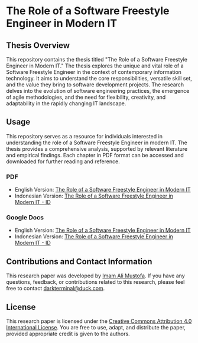 # The Role of a Software Freestyle Engineer in Modern IT

## Thesis Overview

This repository contains the thesis titled "The Role of a Software Freestyle Engineer in Modern IT." The thesis explores the unique and vital role of a Software Freestyle Engineer in the context of contemporary information technology. It aims to understand the core responsibilities, versatile skill set, and the value they bring to software development projects. The research delves into the evolution of software engineering practices, the emergence of agile methodologies, and the need for flexibility, creativity, and adaptability in the rapidly changing IT landscape.

## Usage

This repository serves as a resource for individuals interested in understanding the role of a Software Freestyle Engineer in modern IT. The thesis provides a comprehensive analysis, supported by relevant literature and empirical findings. Each chapter in PDF format can be accessed and downloaded for further reading and reference.

### PDF
- English Version: [The Role of a Software Freestyle Engineer in Modern IT](./resources/pdf/Software-Freestyle-Engineer-Thesis.pdf)
- Indonesian Version: [The Role of a Software Freestyle Engineer in Modern IT - ID](./resources/pdf/Software-Freestyle-Engineer-Thesis-[ID].pdf)

### Google Docs
- English Version: [The Role of a Software Freestyle Engineer in Modern IT](https://docs.google.com/document/d/e/2PACX-1vTyG9enXfLoojKZ3MNdybf_tUuSHHOUoSn6CQBiaA5GC5VJhk2CvGhvVXUh6Wel1lhdXwJEBzDSSD64/pub)
- Indonesian Version: [The Role of a Software Freestyle Engineer in Modern IT - ID](https://docs.google.com/document/d/e/2PACX-1vS2C6URDGh-nqAOpOPrfZfESa1tzvXYlJkiY7O0fxpS5tKdVsEX3PcSAIiQq3M8uQlEXqmBOxp2aRpZ/pub)

## Contributions and Contact Information

This research paper was developed by [Imam Ali Mustofa](https://github.com/darkterminal). If you have any questions, feedback, or contributions related to this research, please feel free to contact [darkterminal@duck.com](mailto:darkterminal@duck.com).

## License

This research paper is licensed under the [Creative Commons Attribution 4.0 International License](https://creativecommons.org/licenses/by/4.0/). You are free to use, adapt, and distribute the paper, provided appropriate credit is given to the authors.
